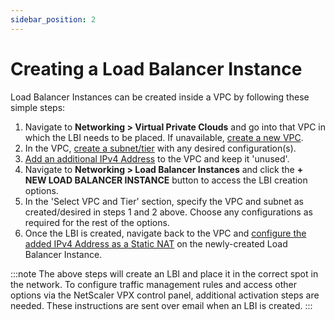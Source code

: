 ```yaml
---
sidebar_position: 2
---
```

# Creating a Load Balancer Instance

Load Balancer Instances can be created inside a VPC by following these simple steps:

1. Navigate to **Networking > Virtual Private Clouds** and go into that VPC in which the LBI needs to be placed. If unavailable, [create a new VPC](/docs/Networking/VirtualPrivateClouds/CreateListandViewVPCs).
2. In the VPC, [create a subnet/tier](/docs/Networking/VirtualPrivateClouds/CreatingVPCSubnetsTiers) with any desired configuration(s).
3. [Add an additional IPv4 Address](/docs/Networking/VirtualPrivateClouds/IPv4AddressesandVPC) to the VPC and keep it 'unused'.
4. Navigate to **Networking > Load Balancer Instances** and click the **+ NEW LOAD BALANCER INSTANCE** button to access the LBI creation options.
5. In the 'Select VPC and Tier' section, specify the VPC and subnet as created/desired in steps 1 and 2 above. Choose any configurations as required for the rest of the options.
6. Once the LBI is created, navigate back to the VPC and [configure the added IPv4 Address as a Static NAT](/docs/Networking/VirtualPrivateClouds/IPv4AddressesandVPC) on the newly-created Load Balancer Instance.

:::note
The above steps will create an LBI and place it in the correct spot in the network. To configure traffic management rules and access other options via the NetScaler VPX control panel, additional activation steps are needed. These instructions are sent over email when an LBI is created.
:::


